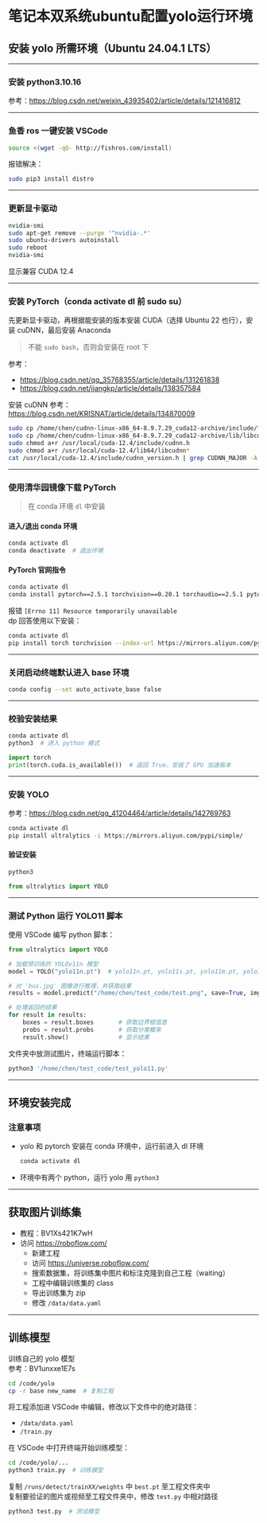 # 笔记本双系统ubuntu配置yolo运行环境

## 安装 yolo 所需环境（Ubuntu 24.04.1 LTS）

---

### 安装 python3.10.16
参考：<https://blog.csdn.net/weixin_43935402/article/details/121416812>

---

### 鱼香 ros 一键安装 VSCode
```bash
source <(wget -qO- http://fishros.com/install)
```
报错解决：
```bash
sudo pip3 install distro
```

---

### 更新显卡驱动
```bash
nvidia-smi
sudo apt-get remove --purge '^nvidia-.*'
sudo ubuntu-drivers autoinstall
sudo reboot
nvidia-smi
```
显示兼容 CUDA 12.4

---

### 安装 PyTorch（conda activate dl 前 sudo su）
先更新显卡驱动，再根据能安装的版本安装 CUDA（选择 Ubuntu 22 也行），安装 cuDNN，最后安装 Anaconda
> 不能 `sudo bash`，否则会安装在 root 下

参考：
- <https://blog.csdn.net/qq_35768355/article/details/131261838>
- <https://blog.csdn.net/jiangkp/article/details/138357584>

安装 cuDNN 参考：
<https://blog.csdn.net/KRISNAT/article/details/134870009>

```bash
sudo cp /home/chen/cudnn-linux-x86_64-8.9.7.29_cuda12-archive/include/* /usr/local/cuda-12.4/include
sudo cp /home/chen/cudnn-linux-x86_64-8.9.7.29_cuda12-archive/lib/libcudnn* /usr/local/cuda-12.4/lib64
sudo chmod a+r /usr/local/cuda-12.4/include/cudnn.h
sudo chmod a+r /usr/local/cuda-12.4/lib64/libcudnn*
cat /usr/local/cuda-12.4/include/cudnn_version.h | grep CUDNN_MAJOR -A 2
```

---

### 使用清华园镜像下载 PyTorch
> 在 conda 环境 `dl` 中安装

#### 进入/退出 conda 环境
```bash
conda activate dl
conda deactivate  # 退出环境
```

#### PyTorch 官网指令
```bash
conda activate dl
conda install pytorch==2.5.1 torchvision==0.20.1 torchaudio==2.5.1 pytorch-cuda=12.4 -c pytorch -c nvidia
```
报错 `[Errno 11] Resource temporarily unavailable`  
dp 回答使用以下安装：
```bash
conda activate dl
pip install torch torchvision --index-url https://mirrors.aliyun.com/pypi/simple/
```

---

### 关闭启动终端默认进入 base 环境
```bash
conda config --set auto_activate_base false
```

---

### 校验安装结果
```bash
conda activate dl
python3  # 进入 python 模式
```
```python
import torch
print(torch.cuda.is_available())  # 返回 True，安装了 GPU 加速版本
```

---

### 安装 YOLO
参考：<https://blog.csdn.net/qq_41204464/article/details/142769763>

```bash
conda activate dl
pip install ultralytics -i https://mirrors.aliyun.com/pypi/simple/
```

#### 验证安装
```bash
python3
```
```python
from ultralytics import YOLO
```

---

### 测试 Python 运行 YOLO11 脚本
使用 VSCode 编写 python 脚本：

```python
from ultralytics import YOLO

# 加载预训练的 YOLOv11n 模型
model = YOLO("yolo11n.pt")  # yolo11n.pt, yolo11s.pt, yolo11m.pt, yolo11x.pt

# 对 'bus.jpg' 图像进行推理，并获取结果
results = model.predict("/home/chen/test_code/test.png", save=True, imgsz=320, conf=0.5)

# 处理返回的结果
for result in results:
    boxes = result.boxes       # 获取边界框信息
    probs = result.probs       # 获取分类概率
    result.show()              # 显示结果
```

文件夹中放测试图片，终端运行脚本：
```bash
python3 '/home/chen/test_code/test_yolo11.py'
```

---

## 环境安装完成

### 注意事项
- yolo 和 pytorch 安装在 conda 环境中，运行前进入 dl 环境
  ```bash
  conda activate dl
  ```
- 环境中有两个 python，运行 yolo 用 `python3`

---

## 获取图片训练集
- 教程：BV1Xs421K7wH
- 访问 <https://roboflow.com/>
  - 新建工程
  - 访问 <https://universe.roboflow.com/>
  - 搜索数据集，将训练集中图片和标注克隆到自己工程（waiting）
  - 工程中编辑训练集的 class
  - 导出训练集为 zip
  - 修改 `/data/data.yaml`

---

## 训练模型
训练自己的 yolo 模型  
参考：BV1unxxe1E7s

```bash
cd /code/yolo
cp -r base new_name  # 复制工程
```

将工程添加进 VSCode 中编辑，修改以下文件中的绝对路径：
- `/data/data.yaml`
- `/train.py`

在 VSCode 中打开终端开始训练模型：
```bash
cd /code/yolo/...
python3 train.py  # 训练模型
```

复制 `/runs/detect/trainXX/weights` 中 `best.pt` 至工程文件夹中  
复制要验证的图片或视频至工程文件夹中，修改 `test.py` 中相对路径
```bash
python3 test.py  # 测试模型
```
```